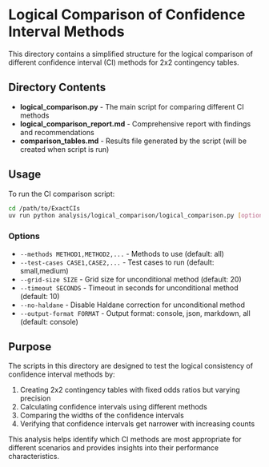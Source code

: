 # Logical Comparison of Confidence Interval Methods

This directory contains a simplified structure for the logical comparison of different confidence interval (CI) methods for 2x2 contingency tables.

## Directory Contents

- **logical_comparison.py** - The main script for comparing different CI methods
- **logical_comparison_report.md** - Comprehensive report with findings and recommendations
- **comparison_tables.md** - Results file generated by the script (will be created when script is run)

## Usage

To run the CI comparison script:

```bash
cd /path/to/ExactCIs
uv run python analysis/logical_comparison/logical_comparison.py [options]
```

### Options

- `--methods METHOD1,METHOD2,...` - Methods to use (default: all)
- `--test-cases CASE1,CASE2,...` - Test cases to run (default: small,medium)
- `--grid-size SIZE` - Grid size for unconditional method (default: 20)
- `--timeout SECONDS` - Timeout in seconds for unconditional method (default: 10)
- `--no-haldane` - Disable Haldane correction for unconditional method
- `--output-format FORMAT` - Output format: console, json, markdown, all (default: console)

## Purpose

The scripts in this directory are designed to test the logical consistency of confidence interval methods by:

1. Creating 2x2 contingency tables with fixed odds ratios but varying precision
2. Calculating confidence intervals using different methods
3. Comparing the widths of the confidence intervals
4. Verifying that confidence intervals get narrower with increasing counts

This analysis helps identify which CI methods are most appropriate for different scenarios and provides insights into their performance characteristics.